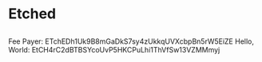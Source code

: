 # Etched

##

Fee Payer: ETchEDh1Uk9B8mGaDkS7sy4zUkkqUVXcbpBn5rW5EiZE
Hello, World: EtCH4rC2dBTBSYcoUvP5HKCPuLhi1ThVfSw13VZMMmyj

